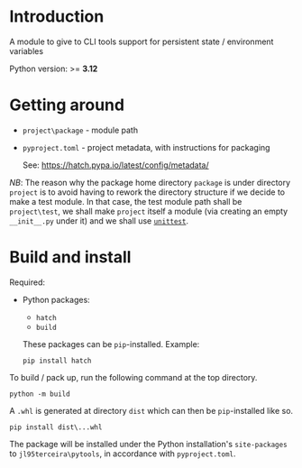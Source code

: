 # Introduction

A module to give to CLI tools support for persistent state / environment variables

Python version: >= **3.12**

# Getting around

- `project\package` - module path

- `pyproject.toml` - project metadata, with instructions for packaging

  See: https://hatch.pypa.io/latest/config/metadata/

*NB*: The reason why the package home directory `package` is under directory `project` is to avoid having to rework the directory structure if we decide to make a test module. In that case, the test module path shall be `project\test`, we shall make `project` itself a module (via creating an empty `__init__.py` under it) and we shall use [`unittest`](https://docs.python.org/3/library/unittest.html#module-unittest).

# Build and install

Required:

- Python packages:

  - `hatch`
  - `build`

  These packages can be `pip`-installed. Example:

  ```
  pip install hatch
  ```

To build / pack up, run the following command at the top directory.

```
python -m build
```

A `.whl` is generated at directory `dist` which can then be `pip`-installed like so.

```
pip install dist\...whl
```

The package will be installed under the Python installation's `site-packages` to `jl95terceira\pytools`, in accordance with `pyproject.toml`.
